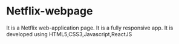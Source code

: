 # Netflix-webpage
It is a Netflix web-application page. It is a fully responsive app. It is developed using HTML5,CSS3,Javascript,ReactJS 
